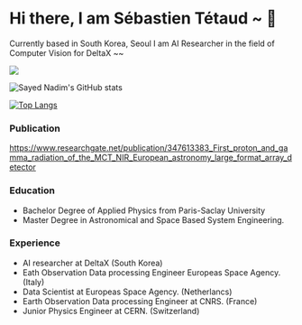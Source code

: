 # Hi there, I am Sébastien Tétaud  ~ 👋

Currently based in South Korea, Seoul I am AI Researcher in the field of Computer Vision for DeltaX ~~

![](https://visitor-badge.glitch.me/badge?page_id=tetaud-sebastien)

![Sayed Nadim's GitHub stats](https://github-readme-stats.vercel.app/api?username=tetaud-sebastien&show_icons=false&theme=gotham&count_private=true&hide=contribs)

[![Top Langs](https://github-readme-stats.vercel.app/api/top-langs/?username=tetaud-sebastien&layout=compact)](https://github.com/tetaud-sebastien/github-readme-stats)

### Publication 

https://www.researchgate.net/publication/347613383_First_proton_and_gamma_radiation_of_the_MCT_NIR_European_astronomy_large_format_array_detector

### Education 
 - Bachelor Degree of Applied Physics from Paris-Saclay University
 - Master Degree in Astronomical and Space Based System Engineering.

### Experience
- AI researcher at DeltaX (South Korea)
- Eath Observation Data processing Engineer Europeas Space Agency. (Italy)
- Data Scientist at Europeas Space Agency. (Netherlancs)
- Earth Observation Data processing Engineer at CNRS. (France)
- Junior Physics Engineer at CERN.  (Switzerland)
  

